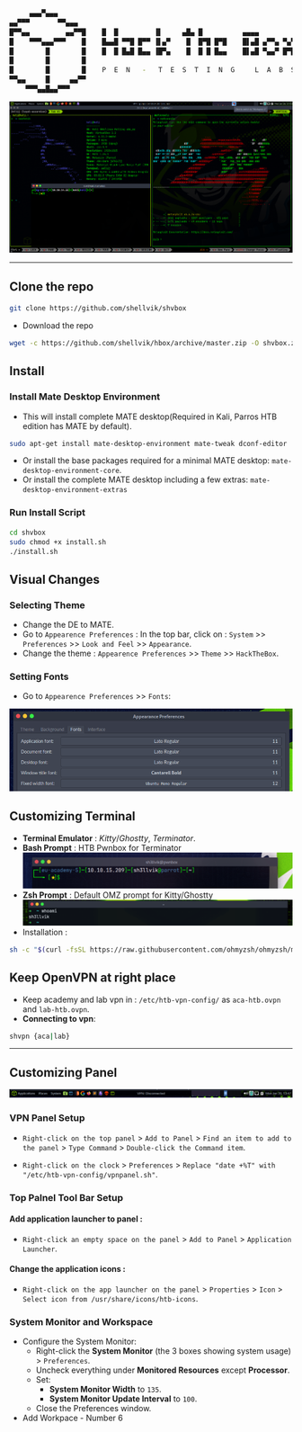 ```bash
     ▄▄▄▀▄▄▄
▄▄▀▀▀       ▀▀▄▄▄
█▀▀▄▄         ▄▄▀▀█    █  █         ▐▌     ▄█▄ █          ▄▄▄▄
█    ▀▀▀▄▄▄▀▀▀    █    █▄▄█ ▀▀█ █▀▀ ▐▌▄▀    █  █▀█ █▀█    █▌▄█ ▄▀▀▄ ▀▄▀
█        █        █    █  █ █▄█ █▄▄ ▐█▀▄    █  █ █ █▄▄    █▌▄█ ▀▄▄▀ █▀█
█        █        █
█        █        █    P  E  N   -   T  E  S  T  I  N  G     L  A  B  S
▀▀▄▄     █     ▄▄▀▀
    ▀▀▀▄▄█▄▄▀▀▀

```

![htb screenshot](src/denv.png?raw=true "pwnbox")

---

## Clone the repo

```bash
git clone https://github.com/shellvik/shvbox
```

- Download the repo

```bash
wget -c https://github.com/shellvik/hbox/archive/master.zip -O shvbox.zip  && unzip shvbox.zip && rm -rf shvbox.zip
```

## Install

### Install Mate Desktop Environment

- This will install complete MATE desktop(Required in Kali, Parros HTB edition has MATE by default).

```bash
sudo apt-get install mate-desktop-environment mate-tweak dconf-editor
```

- Or install the base packages required for a minimal MATE desktop: `mate-desktop-environment-core`.
- Or install the complete MATE desktop including a few extras: `mate-desktop-environment-extras`

### Run Install Script

```bash
cd shvbox
sudo chmod +x install.sh
./install.sh
```

## Visual Changes

### Selecting Theme

- Change the DE to MATE.
- Go to `Appearence Preferences` : In the top bar, click on : `System` >> `Preferences` >> `Look and Feel` >> `Appearance`.
- Change the theme : `Appearence Preferences` >> `Theme` >> `HackTheBox`.

### Setting Fonts

- Go to `Appearence Preferences` >> `Fonts`:

![Font Settings](src/font-set.png?raw=true)

## Customizing Terminal

- **Terminal Emulator** : _Kitty_/_Ghostty_, _Terminator_.
- **Bash Prompt** : HTB Pwnbox for Terminator
  ![Bash-Prompt](src/bash-prompt.png)
- **Zsh Prompt** : Default OMZ prompt for Kitty/Ghostty
  ![Zsh-Prompt](src/zsh-prompt.png)
- Installation :

```bash
sh -c "$(curl -fsSL https://raw.githubusercontent.com/ohmyzsh/ohmyzsh/master/tools/install.sh)"
```

## Keep OpenVPN at right place

- Keep academy and lab vpn in : `/etc/htb-vpn-config/` as `aca-htb.ovpn`
  and `lab-htb.ovpn`.
- **Connecting to vpn**:

```bash
shvpn {aca|lab}
```

---

## Customizing Panel

![Panel](src/panel-demo.png)

### VPN Panel Setup

- `Right-click on the top panel` > `Add to Panel` > `Find an item to add to the panel` > `Type Command` > `Double-click the Command item`.

- `Right-click on the clock` > `Preferences` > `Replace "date +%T" with "/etc/htb-vpn-config/vpnpanel.sh"`.

### Top Palnel Tool Bar Setup

#### Add application launcher to panel :

- `Right-click an empty space on the panel` > `Add to Panel` > `Application Launcher`.

#### Change the application icons :

- `Right-click on the app launcher on the panel` > `Properties` > `Icon` > `Select icon from /usr/share/icons/htb-icons`.

### System Monitor and Workspace

- Configure the System Monitor:
  - Right-click the **System Monitor** (the 3 boxes showing system usage) > `Preferences`.
  - Uncheck everything under **Monitored Resources** except **Processor**.
  - Set:
    - **System Monitor Width** to `135`.
    - **System Monitor Update Interval** to `100`.
  - Close the Preferences window.
- Add Workpace - Number 6
